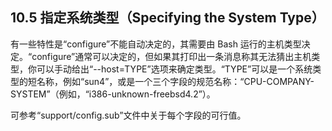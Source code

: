 ## 10.5 指定系统类型（Specifying the System Type）

有一些特性是“configure”不能自动决定的，其需要由 Bash 运行的主机类型决定。“configure”通常可以决定的，但如果其打印出一条消息称其无法猜出主机类型，你可以手动给出“--host=TYPE”选项来确定类型。“TYPE”可以是一个系统类型的短名称，例如“sun4”，或是一个三个字段的规范名称：“CPU-COMPANY-SYSTEM”（例如，“i386-unknown-freebsd4.2”）。

可参考“support/config.sub”文件中关于每个字段的可行值。
